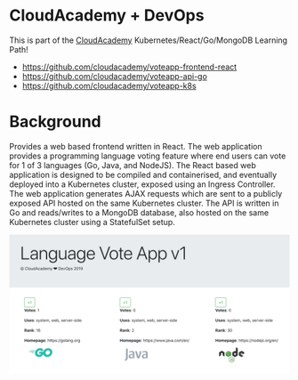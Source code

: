 # CloudAcademy + DevOps
This is part of the [CloudAcademy](https://cloudacademy.com/library/) Kubernetes/React/Go/MongoDB Learning Path!

* https://github.com/cloudacademy/voteapp-frontend-react
* https://github.com/cloudacademy/voteapp-api-go
* https://github.com/cloudacademy/voteapp-k8s

# Background
Provides a web based frontend written in React. The web application provides a programming language voting feature where end users can vote for 1 of 3 languages (Go, Java, and NodeJS). The React based web application is designed to be compiled and containerised, and eventually deployed into a Kubernetes cluster, exposed using an Ingress Controller. The web application generates AJAX requests which are sent to a publicly exposed API hosted on the same Kubernetes cluster. The API is written in Go and reads/writes to a MongoDB database, also hosted on the same Kubernetes cluster using a StatefulSet setup.

![Language Vote Application](/doc/voteapp.png)
